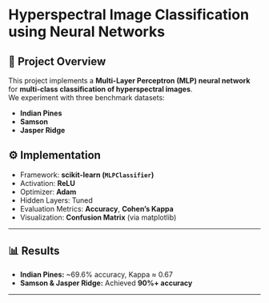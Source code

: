 # Hyperspectral Image Classification using Neural Networks

## 📌 Project Overview  
This project implements a **Multi-Layer Perceptron (MLP) neural network** for **multi-class classification of hyperspectral images**.  
We experiment with three benchmark datasets:  
- **Indian Pines**  
- **Samson**  
- **Jasper Ridge**  

## ⚙️ Implementation  
- Framework: **scikit-learn (`MLPClassifier`)**  
- Activation: **ReLU**  
- Optimizer: **Adam**  
- Hidden Layers: Tuned 
- Evaluation Metrics: **Accuracy**, **Cohen’s Kappa**  
- Visualization: **Confusion Matrix** (via matplotlib)

---

## 📊 Results  
- **Indian Pines:** ~69.6% accuracy, Kappa ≈ 0.67  
- **Samson & Jasper Ridge:** Achieved **90%+ accuracy** 

---
